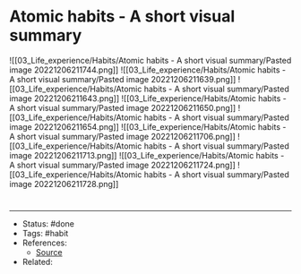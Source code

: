 # Atomic habits - A short visual summary
![[03_Life_experience/Habits/Atomic habits - A short visual summary/Pasted image 20221206211744.png]]
![[03_Life_experience/Habits/Atomic habits - A short visual summary/Pasted image 20221206211639.png]]
![[03_Life_experience/Habits/Atomic habits - A short visual summary/Pasted image 20221206211643.png]]
![[03_Life_experience/Habits/Atomic habits - A short visual summary/Pasted image 20221206211650.png]]
![[03_Life_experience/Habits/Atomic habits - A short visual summary/Pasted image 20221206211654.png]]
![[03_Life_experience/Habits/Atomic habits - A short visual summary/Pasted image 20221206211706.png]]
![[03_Life_experience/Habits/Atomic habits - A short visual summary/Pasted image 20221206211713.png]]
![[03_Life_experience/Habits/Atomic habits - A short visual summary/Pasted image 20221206211724.png]]
![[03_Life_experience/Habits/Atomic habits - A short visual summary/Pasted image 20221206211728.png]]

#
---
- Status: #done
- Tags: #habit
- References:
	- [Source](https://twitter.com/drex_jpg/status/1599725459314716673)
- Related:
